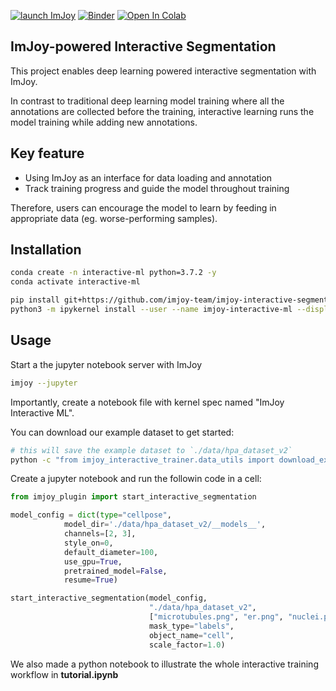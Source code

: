 [![launch ImJoy](https://imjoy.io/static/badge/launch-imjoy-badge.svg)](https://imjoy.io/#/app?workspace=sandbox&plugin=https://raw.githubusercontent.com/imjoy-team/imjoy-interactive-segmentation/master/interactive-ml-demo.imjoy.html)
[![Binder](https://mybinder.org/badge_logo.svg)](https://mybinder.org/v2/gh/imjoy-team/imjoy-interactive-segmentation/master?filepath=Tutorial.ipynb)
[![Open In Colab](https://colab.research.google.com/assets/colab-badge.svg)](https://colab.research.google.com/github/imjoy-team/imjoy-interactive-segmentation/blob/master/Tutorial.ipynb)

## ImJoy-powered Interactive Segmentation

This project enables deep learning powered interactive segmentation with ImJoy.

In contrast to traditional deep learning model training where all the annotations are collected before the training, interactive learning runs the model training while adding new annotations.
	
## Key feature
* Using ImJoy as an interface for data loading and annotation
* Track training progress and guide the model throughout training

Therefore, users can encourage the model to learn by feeding in appropriate data (eg. worse-performing samples).

## Installation
```bash
conda create -n interactive-ml python=3.7.2 -y
conda activate interactive-ml

pip install git+https://github.com/imjoy-team/imjoy-interactive-segmentation@python-package#egg=imjoy-interactive-trainer
python3 -m ipykernel install --user --name imjoy-interactive-ml --display-name "ImJoy Interactive ML"
```


## Usage

Start a the jupyter notebook server with ImJoy
```bash
imjoy --jupyter
```

Importantly, create a notebook file with kernel spec named "ImJoy Interactive ML".


You can download our example dataset to get started:
```bash
# this will save the example dataset to `./data/hpa_dataset_v2`
python -c "from imjoy_interactive_trainer.data_utils import download_example_dataset;download_example_dataset()"
```

Create a jupyter notebook and run the followin code in a cell:
```python
from imjoy_plugin import start_interactive_segmentation

model_config = dict(type="cellpose",
            model_dir='./data/hpa_dataset_v2/__models__',
            channels=[2, 3],
            style_on=0,
            default_diameter=100,
            use_gpu=True,
            pretrained_model=False,
            resume=True)

start_interactive_segmentation(model_config,
                               "./data/hpa_dataset_v2",
                               ["microtubules.png", "er.png", "nuclei.png"],
                               mask_type="labels",
                               object_name="cell",
                               scale_factor=1.0)
```

We also made a python notebook to illustrate the whole interactive training workflow in **tutorial.ipynb**

